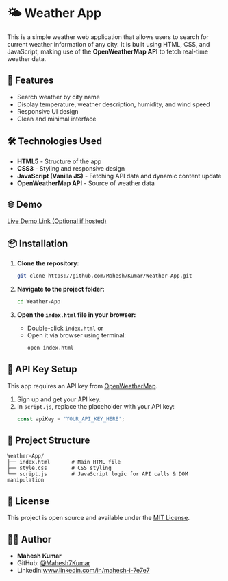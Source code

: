 # 🌤️ Weather App

This is a simple weather web application that allows users to search for current weather information of any city. It is built using HTML, CSS, and JavaScript, making use of the **OpenWeatherMap API** to fetch real-time weather data.

## 🚀 Features
- Search weather by city name
- Display temperature, weather description, humidity, and wind speed
- Responsive UI design
- Clean and minimal interface

## 🛠️ Technologies Used
- **HTML5** - Structure of the app
- **CSS3** - Styling and responsive design
- **JavaScript (Vanilla JS)** - Fetching API data and dynamic content update
- **OpenWeatherMap API** - Source of weather data

## 🌐 Demo
[Live Demo Link (Optional if hosted)]( https://mahesh7kumar.github.io/Weather-App/)

## 📦 Installation

1. **Clone the repository:**
   ```bash
   git clone https://github.com/Mahesh7Kumar/Weather-App.git
   ```

2. **Navigate to the project folder:**
   ```bash
   cd Weather-App
   ```

3. **Open the `index.html` file in your browser:**
   - Double-click `index.html` or
   - Open it via browser using terminal:
     ```bash
     open index.html
     ```

## 🔑 API Key Setup
This app requires an API key from [OpenWeatherMap](https://openweathermap.org/api).

1. Sign up and get your API key.
2. In `script.js`, replace the placeholder with your API key:
   ```javascript
   const apiKey = 'YOUR_API_KEY_HERE';
   ```

## 📂 Project Structure
```
Weather-App/
├── index.html       # Main HTML file
├── style.css        # CSS styling
└── script.js        # JavaScript logic for API calls & DOM manipulation
```


## 📄 License
This project is open source and available under the [MIT License](LICENSE).

## 🙋‍♂️ Author
- **Mahesh Kumar**
- GitHub: [@Mahesh7Kumar](https://github.com/Mahesh7Kumar)
- LinkedIn:www.linkedin.com/in/mahesh-i-7e7e7

